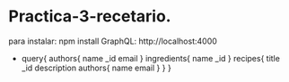 # Practica-3-recetario.
para instalar:
npm install
GraphQL:
http://localhost:4000
- query{
  authors{
    name
    _id
    email
  }
  ingredients{
    name
    _id
  }
  recipes{
    title
    _id
    description
    authors{
    name
    email
    }
  }
 }
